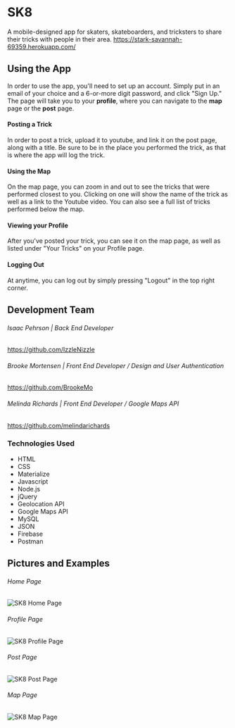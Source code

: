 # SK8

A mobile-designed app for skaters, skateboarders, and tricksters to share their tricks with people in their area.
https://stark-savannah-69359.herokuapp.com/

## Using the App

In order to use the app, you'll need to set up an account. Simply put in an email of your choice and a 6-or-more digit password, and click "Sign Up." The page will take you to your <b>profile</b>, where you can navigate to the <b>map</b> page or the <b>post</b> page.

#### Posting a Trick
In order to post a trick, upload it to youtube, and link it on the post page, along with a title. Be sure to be in the place you performed the trick, as that is where the app will log the trick.

#### Using the Map
On the map page, you can zoom in and out to see the tricks that were performed closest to you. Clicking on one will show the name of the trick as well as a link to the Youtube video. You can also see a full list of tricks performed below the map.

#### Viewing your Profile
After you've posted your trick, you can see it on the map page, as well as listed under "Your Tricks" on your Profile page.

#### Logging Out
At anytime, you can log out by simply pressing "Logout" in the top right corner.

## Development Team

###### Isaac Pehrson | Back End Developer
https://github.com/IzzleNizzle

###### Brooke Mortensen | Front End Developer / Design and User Authentication
https://github.com/BrookeMo

###### Melinda Richards | Front End Developer / Google Maps API
https://github.com/melindarichards

### Technologies Used

- HTML
- CSS
- Materialize
- Javascript
- Node.js
- jQuery
- Geolocation API
- Google Maps API
- MySQL
- JSON
- Firebase
- Postman

## Pictures and Examples

###### Home Page
![SK8 Home Page](./public/css/images/SK8home.png "SK8 Home Page")
###### Profile Page
![SK8 Profile Page](./public/css/images/SK8profile.png "SK8 Profile Page")
###### Post Page
![SK8 Post Page](./public/css/images/SK8post.png "SK8 Post Page")
###### Map Page
![SK8 Map Page](./public/css/images/SK8map.png "SK8 Map Page")

